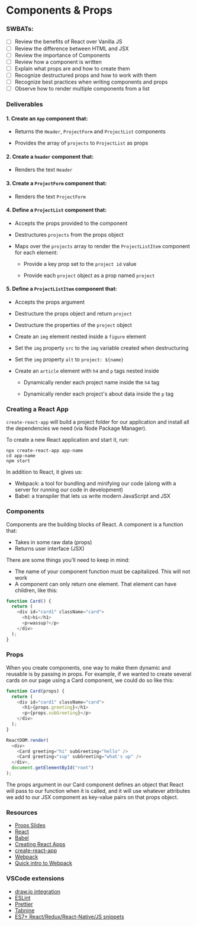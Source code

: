 # Components & Props

### SWBATs:

- [ ] Review the benefits of React over Vanilla JS
- [ ] Review the difference between HTML and JSX
- [ ] Review the importance of Components
- [ ] Review how a component is written
- [ ] Explain what props are and how to create them
- [ ] Recognize destructured props and how to work with them
- [ ] Recognize best practices when writing components and props
- [ ] Observe how to render multiple components from a list

### Deliverables

#### 1. Create an `App` component that:

- Returns the `Header`, `ProjectForm` and `ProjectList` components

- Provides the array of `projects` to `ProjectList` as props

#### 2. Create a `header` component that:

- Renders the text `Header`

#### 3. Create a `ProjectForm` component that:

- Renders the text `ProjectForm`

#### 4. Define a `ProjectList` component that:

- Accepts the props provided to the component

- Destructures `projects` from the props object

- Maps over the `projects` array to render the `ProjectListItem` component for each element:

  - Provide a key prop set to the `project id` value

  - Provide each `project` object as a prop named `project`

#### 5. Define a `ProjectListItem` component that:

- Accepts the props argument

- Destructure the props object and return `project`

- Destructure the properties of the `project` object

- Create an `img` element nested inside a `figure` element

- Set the `img` property `src` to the `img` variable created when destructuring

- Set the `img` property `alt` to `project: ${name}`

- Create an `article` element with `h4` and `p` tags nested inside

  - Dynamically render each project name inside the `h4` tag

  - Dynamically render each project's about data inside the `p` tag

### Creating a React App

`create-react-app` will build a project folder for our application and install all the dependencies we need (via Node Package Manager).

To create a new React application and start it, run:

```
npx create-react-app app-name
cd app-name
npm start
```

In addition to React, it gives us:

- Webpack: a tool for bundling and minifying our code (along with a server for running our code in development)
- Babel: a transpiler that lets us write modern JavaScript and JSX

### Components

Components are the building blocks of React. A component is a function that:

- Takes in some raw data (props)
- Returns user interface (JSX)

There are some things you'll need to keep in mind:

- The name of your component function must be capitalized. This will not work
- A component can only return one element. That element can have children, like this:

```js
function Card() {
  return (
    <div id="card1" className="card">
      <h1>hi</h1>
      <p>wassup?</p>
    </div>
  );
}
```

### Props

When you create components, one way to make them dynamic and reusable is by passing in props. For example, if we wanted to create several cards on our page using a Card component, we could do so like this:

```js
function Card(props) {
  return (
    <div id="card1" className="card">
      <h1>{props.greeting}</h1>
      <p>{props.subGreeting}</p>
    </div>
  );
}

ReactDOM.render(
  <div>
    <Card greeting="hi" subGreeting="hello" />
    <Card greeting="sup" subGreeting="what's up" />
  </div>,
  document.getElementById("root")
);
```

The props argument in our Card component defines an object that React will pass to our function when it is called, and it will use whatever attributes we add to our JSX component as key-value pairs on that props object.

### Resources

- [Props Slides](https://docs.google.com/presentation/d/15tVPX6WTIRiwv7ZoHh6N2oIK0hcuZ1E9dN1NrKCpfjc/edit?usp=sharing)
- [React](https://reactjs.org/)
- [Babel](https://babeljs.io/)
- [Creating React Apps](https://reactjs.org/docs/create-a-new-react-app.html)
- [create-react-app](https://create-react-app.dev/docs/getting-started)
- [Webpack](https://webpack.js.org/)
- [Quick intro to Webpack](https://medium.com/the-self-taught-programmer/what-is-webpack-and-why-should-i-care-part-1-introduction-ca4da7d0d8dc)

### VSCode extensions

- [draw.io integration](https://marketplace.visualstudio.com/items?itemName=hediet.vscode-drawio)
- [ESLint](https://marketplace.visualstudio.com/items?itemName=dbaeumer.vscode-eslint)
- [Prettier](https://marketplace.visualstudio.com/items?itemName=esbenp.prettier-vscode)
- [Tabnine](https://marketplace.visualstudio.com/items?itemName=TabNine.tabnine-vscode)
- [ES7+ React/Redux/React-Native/JS snippets](https://marketplace.visualstudio.com/items?itemName=dsznajder.es7-react-js-snippets)
